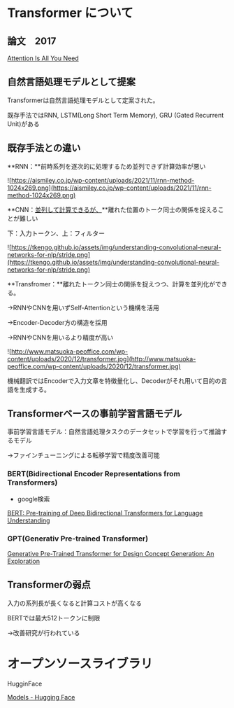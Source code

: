 # Transformer について

## 論文　2017

[Attention Is All You Need](https://arxiv.org/abs/1706.03762)

## 自然言語処理モデルとして提案

Transformerは自然言語処理モデルとして定案された。

既存手法ではRNN, LSTM(Long Short Term Memory), GRU (Gated Recurrent Unit)がある

## 既存手法との違い

**RNN：**前時系列を逐次的に処理するため並列できず計算効率が悪い

![https://aismiley.co.jp/wp-content/uploads/2021/11/rnn-method-1024x269.png](https://aismiley.co.jp/wp-content/uploads/2021/11/rnn-method-1024x269.png)

**CNN：[並列して計算できるが、](https://tkengo.github.io/assets/img/understanding-convolutional-neural-networks-for-nlp/stride.png)**離れた位置のトーク同士の関係を捉えることが難しい

下：入力トークン、上：フィルター

![https://tkengo.github.io/assets/img/understanding-convolutional-neural-networks-for-nlp/stride.png](https://tkengo.github.io/assets/img/understanding-convolutional-neural-networks-for-nlp/stride.png)

**Transfromer：**離れたトークン同士の関係を捉えつつ、計算を並列化ができる。

→RNNやCNNを用いずSelf-Attentionという機構を活用

→Encoder-Decoder方の構造を採用

→RNNやCNNを用いるより精度が高い

![http://www.matsuoka-peoffice.com/wp-content/uploads/2020/12/transformer.jpg](http://www.matsuoka-peoffice.com/wp-content/uploads/2020/12/transformer.jpg)

機械翻訳ではEncoderで入力文章を特徴量化し、Decoderがそれ用いて目的の言語を生成する。

## Transformerベースの事前学習言語モデル

事前学習言語モデル：自然言語処理タスクのデータセットで学習を行って推論するモデル

→ファインチューニングによる転移学習で精度改善可能

### BERT(Bidirectional Encoder Representations from Transformers)

- google検索

[BERT: Pre-training of Deep Bidirectional Transformers for Language Understanding](https://arxiv.org/abs/1810.04805)

### GPT(Generativ Pre-trained Transformer)

[Generative Pre-Trained Transformer for Design Concept Generation: An Exploration](https://arxiv.org/abs/2111.08489)

## Transformerの弱点

入力の系列長が長くなると計算コストが高くなる

BERTでは最大512トークンに制限

→改善研究が行われている 

# オープンソースライブラリ

HugginFace

[Models - Hugging Face](https://huggingface.co/models?sort=downloads&search=BERT)